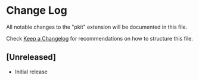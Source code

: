 # Change Log

All notable changes to the "pkit" extension will be documented in this file.

Check [Keep a Changelog](http://keepachangelog.com/) for recommendations on how to structure this file.

## [Unreleased]

- Initial release
